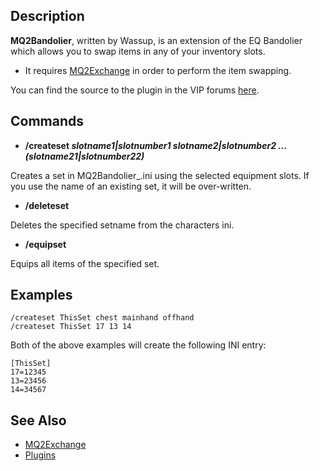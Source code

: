 ## Description

**MQ2Bandolier**, written by Wassup, is an extension of the EQ Bandolier which allows you to
swap items in any of your inventory slots.

-   It requires [MQ2Exchange](mq2exchange.md) in order to perform the item swapping.

You can find the source to the plugin in the VIP forums
[here](https://macroquest2.com/phpBB3/viewtopic.php?t=12793).

## Commands

-   **/createset <setname> *slotname1\|slotnumber1 slotname2\|slotnumber2 ... (slotname21\|slotnumber22)***

  
Creates a set in MQ2Bandolier\_<CharName>.ini using the selected equipment slots. If you use the name of an existing
set, it will be over-written.

-   **/deleteset <setname>**

  
Deletes the specified setname from the characters ini.

-   **/equipset <setname>**

  
Equips all items of the specified set.

## Examples

`/createset ThisSet chest mainhand offhand`  
`/createset ThisSet 17 13 14`

Both of the above examples will create the following INI entry:

`[ThisSet]`  
`17=12345`  
`13=23456`  
`14=34567`

## See Also

-   [MQ2Exchange](mq2exchange.md)
-   [Plugins](../documentation/macroquest2-plugins.md)


